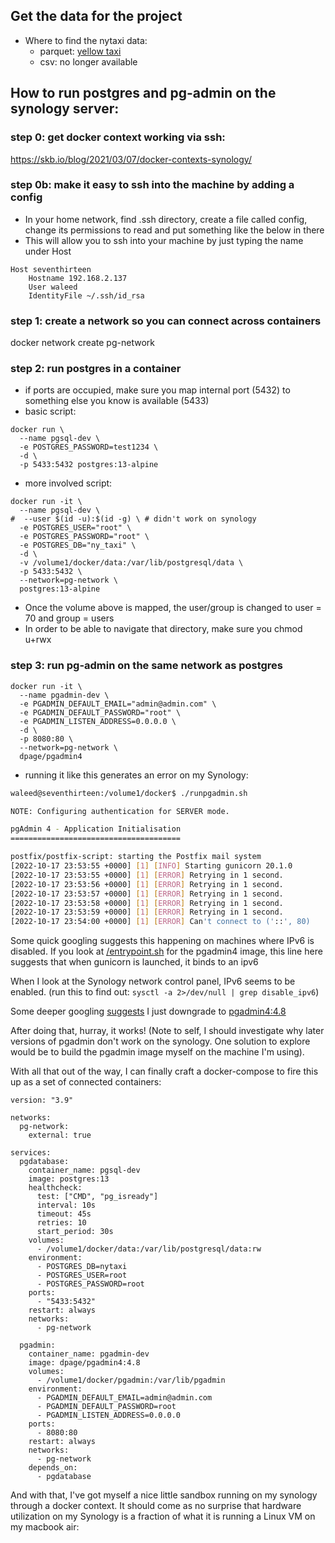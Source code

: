 ## Get the data for the project
- Where to find the nytaxi data:
  - parquet: [yellow taxi](https://github.com/DataTalksClub/nyc-tlc-data/releases/tag/yellow)
  - csv: no longer available

## How to run postgres and pg-admin on the synology server:

### step 0: get docker context working via ssh:
https://skb.io/blog/2021/03/07/docker-contexts-synology/

### step 0b: make it easy to ssh into the machine by adding a config
- In your home network, find .ssh directory, create a file called config, change its permissions to read and put something like the below in there
- This will allow you to ssh into your machine by just typing the name under Host
```shell
Host seventhirteen
    Hostname 192.168.2.137
    User waleed
    IdentityFile ~/.ssh/id_rsa
```

### step 1: create a network so you can connect across containers
docker network create pg-network

### step 2: run postgres in a container
- if ports are occupied, make sure you map internal port (5432) to something else you know is available (5433)
- basic script:  
```docker
docker run \
  --name pgsql-dev \
  -e POSTGRES_PASSWORD=test1234 \
  -d \
  -p 5433:5432 postgres:13-alpine
```
- more involved script:  
```docker
docker run -it \
  --name pgsql-dev \
#  --user $(id -u):$(id -g) \ # didn't work on synology
  -e POSTGRES_USER="root" \
  -e POSTGRES_PASSWORD="root" \
  -e POSTGRES_DB="ny_taxi" \
  -d \
  -v /volume1/docker/data:/var/lib/postgresql/data \
  -p 5433:5432 \
  --network=pg-network \
  postgres:13-alpine
```
- Once the volume above is mapped, the user/group is changed to user = 70 and group = users
- In order to be able to navigate that directory, make sure you chmod u+rwx

### step 3: run pg-admin on the same network as postgres
```docker
docker run -it \
  --name pgadmin-dev \
  -e PGADMIN_DEFAULT_EMAIL="admin@admin.com" \
  -e PGADMIN_DEFAULT_PASSWORD="root" \
  -e PGADMIN_LISTEN_ADDRESS=0.0.0.0 \
  -d \
  -p 8080:80 \
  --network=pg-network \
  dpage/pgadmin4
```
- running it like this generates an error on my Synology:
```bash
waleed@seventhirteen:/volume1/docker$ ./runpgadmin.sh

NOTE: Configuring authentication for SERVER mode.

pgAdmin 4 - Application Initialisation
======================================

postfix/postfix-script: starting the Postfix mail system
[2022-10-17 23:53:55 +0000] [1] [INFO] Starting gunicorn 20.1.0
[2022-10-17 23:53:55 +0000] [1] [ERROR] Retrying in 1 second.
[2022-10-17 23:53:56 +0000] [1] [ERROR] Retrying in 1 second.
[2022-10-17 23:53:57 +0000] [1] [ERROR] Retrying in 1 second.
[2022-10-17 23:53:58 +0000] [1] [ERROR] Retrying in 1 second.
[2022-10-17 23:53:59 +0000] [1] [ERROR] Retrying in 1 second.
[2022-10-17 23:54:00 +0000] [1] [ERROR] Can't connect to ('::', 80)
```
Some quick googling suggests this happening on machines where IPv6 is disabled. If you look at [/entrypoint.sh](https://github.com/pgadmin-org/pgadmin4/blob/master/pkg/docker/entrypoint.sh) for the pgadmin4 image, this line here suggests that when gunicorn is launched, it binds to an ipv6

When I look at the Synology network control panel, IPv6 seems to be enabled. (run this to find out: ```sysctl -a 2>/dev/null | grep disable_ipv6```)

Some deeper googling [suggests](https://community.synology.com/enu/forum/1/post/131211) I just downgrade to [pgadmin4:4.8](https://hub.docker.com/layers/dpage/pgadmin4/4.8/images/sha256-81b3aae140d98279b57d7aa3e415bb366522604262ba14bdd6c3f389307466a2?context=explore)

After doing that, hurray, it works!
(Note to self, I should investigate why later versions of pgadmin don't work on the synology. One solution to explore would be to build the pgadmin image myself on the machine I'm using).

With all that out of the way, I can finally craft a docker-compose to fire this up as a set of connected containers:

```docker
version: "3.9"

networks:
  pg-network:
    external: true

services:
  pgdatabase:
    container_name: pgsql-dev
    image: postgres:13
    healthcheck:
      test: ["CMD", "pg_isready"]
      interval: 10s
      timeout: 45s
      retries: 10
      start_period: 30s
    volumes:
      - /volume1/docker/data:/var/lib/postgresql/data:rw
    environment:
      - POSTGRES_DB=nytaxi
      - POSTGRES_USER=root
      - POSTGRES_PASSWORD=root
    ports:
      - "5433:5432"
    restart: always
    networks:
      - pg-network

  pgadmin:
    container_name: pgadmin-dev
    image: dpage/pgadmin4:4.8
    volumes:
      - /volume1/docker/pgadmin:/var/lib/pgadmin
    environment:
      - PGADMIN_DEFAULT_EMAIL=admin@admin.com
      - PGADMIN_DEFAULT_PASSWORD=root
      - PGADMIN_LISTEN_ADDRESS=0.0.0.0
    ports:
      - 8080:80
    restart: always
    networks:
      - pg-network
    depends_on:
      - pgdatabase
```

And with that, I've got myself a nice little sandbox running on my synology through a docker context. It should come as no surprise that hardware utilization on my Synology is a fraction of what it is running a Linux VM on my macbook air:

